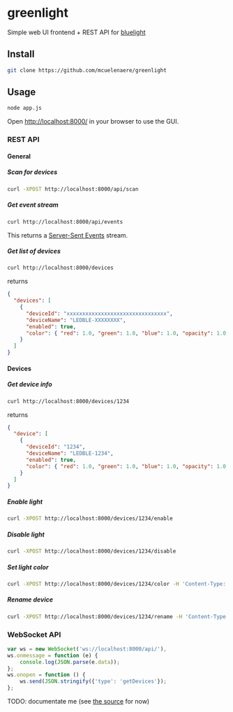 # greenlight

Simple web UI frontend + REST API for [bluelight](https://github.com/mcuelenaere/bluelight)

## Install

```sh
git clone https://github.com/mcuelenaere/greenlight
```

## Usage

```sh
node app.js
```

Open [http://localhost:8000/](http://localhost:8000/) in your browser to use the GUI.

### REST API

#### General

##### Scan for devices

```sh
curl -XPOST http://localhost:8000/api/scan
```

##### Get event stream

```sh
curl http://localhost:8000/api/events
```

This returns a [Server-Sent Events](https://developer.mozilla.org/en-US/docs/Web/API/Server-sent_events) stream.

##### Get list of devices

```sh
curl http://localhost:8000/devices
```

returns

```json
{
  "devices": [
    {
      "deviceId": "xxxxxxxxxxxxxxxxxxxxxxxxxxxxxxxx",
      "deviceName": "LEDBLE-XXXXXXXX",
      "enabled": true,
      "color": { "red": 1.0, "green": 1.0, "blue": 1.0, "opacity": 1.0 }
    }
  ]
}
```

#### Devices

##### Get device info

```sh
curl http://localhost:8000/devices/1234
```

returns

```json
{
  "device": [
    {
      "deviceId": "1234",
      "deviceName": "LEDBLE-1234",
      "enabled": true,
      "color": { "red": 1.0, "green": 1.0, "blue": 1.0, "opacity": 1.0 }
    }
  ]
}
```

##### Enable light

```sh
curl -XPOST http://localhost:8000/devices/1234/enable
```

##### Disable light

```sh
curl -XPOST http://localhost:8000/devices/1234/disable
```

##### Set light color

```sh
curl -XPOST http://localhost:8000/devices/1234/color -H 'Content-Type: application/json' -d '{"color":{"red":1.0,"green":0.0,"blue":0.0,"opacity":1.0}}'
```

##### Rename device

```sh
curl -XPOST http://localhost:8000/devices/1234/rename -H 'Content-Type: application/json' -d '{"name": "foobar"}'
```

### WebSocket API

```javascript
var ws = new WebSocket('ws://localhost:8000/api/'),
ws.onmessage = function (e) {
    console.log(JSON.parse(e.data));
};
ws.onopen = function () {
    ws.send(JSON.stringify({'type': 'getDevices'});
};
```

TODO: documentate me (see [the source](https://github.com/mcuelenaere/greenlight/blob/master/static/js/main.js) for now)
